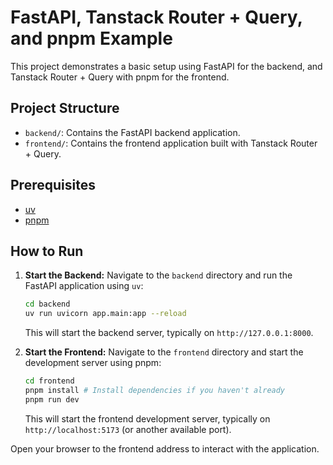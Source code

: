# FastAPI, Tanstack Router + Query, and pnpm Example

This project demonstrates a basic setup using FastAPI for the backend, and Tanstack Router + Query with pnpm for the frontend.

## Project Structure

- `backend/`: Contains the FastAPI backend application.
- `frontend/`: Contains the frontend application built with Tanstack Router + Query.

## Prerequisites

- [uv](https://github.com/astral-sh/uv)
- [pnpm](https://pnpm.io/)

## How to Run

1. **Start the Backend:**
   Navigate to the `backend` directory and run the FastAPI application using `uv`:

   ```bash
   cd backend
   uv run uvicorn app.main:app --reload
   ```

   This will start the backend server, typically on `http://127.0.0.1:8000`.

2. **Start the Frontend:**
   Navigate to the `frontend` directory and start the development server using pnpm:

   ```bash
   cd frontend
   pnpm install # Install dependencies if you haven't already
   pnpm run dev
   ```

   This will start the frontend development server, typically on `http://localhost:5173` (or another available port).

Open your browser to the frontend address to interact with the application.
